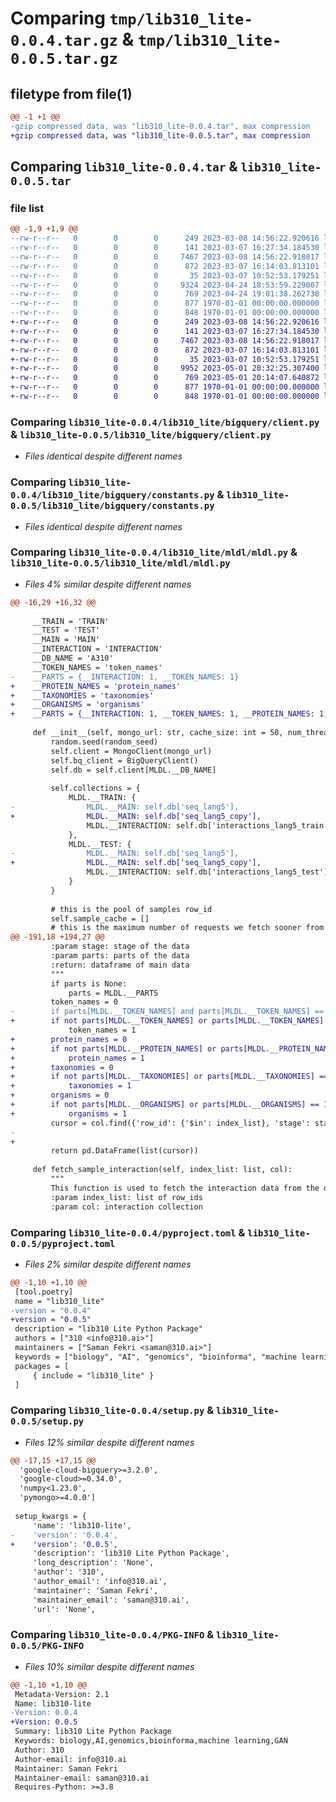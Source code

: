 # Comparing `tmp/lib310_lite-0.0.4.tar.gz` & `tmp/lib310_lite-0.0.5.tar.gz`

## filetype from file(1)

```diff
@@ -1 +1 @@
-gzip compressed data, was "lib310_lite-0.0.4.tar", max compression
+gzip compressed data, was "lib310_lite-0.0.5.tar", max compression
```

## Comparing `lib310_lite-0.0.4.tar` & `lib310_lite-0.0.5.tar`

### file list

```diff
@@ -1,9 +1,9 @@
--rw-r--r--   0        0        0      249 2023-03-08 14:56:22.920616 lib310_lite-0.0.4/lib310_lite/__init__.py
--rw-r--r--   0        0        0      141 2023-03-07 16:27:34.184530 lib310_lite-0.0.4/lib310_lite/bigquery/_functions.py
--rw-r--r--   0        0        0     7467 2023-03-08 14:56:22.918017 lib310_lite-0.0.4/lib310_lite/bigquery/client.py
--rw-r--r--   0        0        0      872 2023-03-07 16:14:03.813101 lib310_lite-0.0.4/lib310_lite/bigquery/constants.py
--rw-r--r--   0        0        0       35 2023-03-07 10:52:53.179251 lib310_lite-0.0.4/lib310_lite/fucntion.py
--rw-r--r--   0        0        0     9324 2023-04-24 18:53:59.229007 lib310_lite-0.0.4/lib310_lite/mldl/mldl.py
--rw-r--r--   0        0        0      769 2023-04-24 19:01:38.262738 lib310_lite-0.0.4/pyproject.toml
--rw-r--r--   0        0        0      877 1970-01-01 00:00:00.000000 lib310_lite-0.0.4/setup.py
--rw-r--r--   0        0        0      848 1970-01-01 00:00:00.000000 lib310_lite-0.0.4/PKG-INFO
+-rw-r--r--   0        0        0      249 2023-03-08 14:56:22.920616 lib310_lite-0.0.5/lib310_lite/__init__.py
+-rw-r--r--   0        0        0      141 2023-03-07 16:27:34.184530 lib310_lite-0.0.5/lib310_lite/bigquery/_functions.py
+-rw-r--r--   0        0        0     7467 2023-03-08 14:56:22.918017 lib310_lite-0.0.5/lib310_lite/bigquery/client.py
+-rw-r--r--   0        0        0      872 2023-03-07 16:14:03.813101 lib310_lite-0.0.5/lib310_lite/bigquery/constants.py
+-rw-r--r--   0        0        0       35 2023-03-07 10:52:53.179251 lib310_lite-0.0.5/lib310_lite/fucntion.py
+-rw-r--r--   0        0        0     9952 2023-05-01 20:32:25.307400 lib310_lite-0.0.5/lib310_lite/mldl/mldl.py
+-rw-r--r--   0        0        0      769 2023-05-01 20:14:07.640872 lib310_lite-0.0.5/pyproject.toml
+-rw-r--r--   0        0        0      877 1970-01-01 00:00:00.000000 lib310_lite-0.0.5/setup.py
+-rw-r--r--   0        0        0      848 1970-01-01 00:00:00.000000 lib310_lite-0.0.5/PKG-INFO
```

### Comparing `lib310_lite-0.0.4/lib310_lite/bigquery/client.py` & `lib310_lite-0.0.5/lib310_lite/bigquery/client.py`

 * *Files identical despite different names*

### Comparing `lib310_lite-0.0.4/lib310_lite/bigquery/constants.py` & `lib310_lite-0.0.5/lib310_lite/bigquery/constants.py`

 * *Files identical despite different names*

### Comparing `lib310_lite-0.0.4/lib310_lite/mldl/mldl.py` & `lib310_lite-0.0.5/lib310_lite/mldl/mldl.py`

 * *Files 4% similar despite different names*

```diff
@@ -16,29 +16,32 @@
 
     __TRAIN = 'TRAIN'
     __TEST = 'TEST'
     __MAIN = 'MAIN'
     __INTERACTION = 'INTERACTION'
     __DB_NAME = 'A310'
     __TOKEN_NAMES = 'token_names'
-    __PARTS = {__INTERACTION: 1, __TOKEN_NAMES: 1}
+    __PROTEIN_NAMES = 'protein_names'
+    __TAXONOMIES = 'taxonomies'
+    __ORGANISMS = 'organisms'
+    __PARTS = {__INTERACTION: 1, __TOKEN_NAMES: 1, __PROTEIN_NAMES: 1, __TAXONOMIES: 1, __ORGANISMS: 0}
 
     def __init__(self, mongo_url: str, cache_size: int = 50, num_threads: int = 10, random_seed: int = time.time()):
         random.seed(random_seed)
         self.client = MongoClient(mongo_url)
         self.bq_client = BigQueryClient()
         self.db = self.client[MLDL.__DB_NAME]
 
         self.collections = {
             MLDL.__TRAIN: {
-                MLDL.__MAIN: self.db['seq_lang5'],
+                MLDL.__MAIN: self.db['seq_lang5_copy'],
                 MLDL.__INTERACTION: self.db['interactions_lang5_train'],
             },
             MLDL.__TEST: {
-                MLDL.__MAIN: self.db['seq_lang5'],
+                MLDL.__MAIN: self.db['seq_lang5_copy'],
                 MLDL.__INTERACTION: self.db['interactions_lang5_test'],
             }
         }
 
         # this is the pool of samples row_id
         self.sample_cache = []
         # this is the maximum number of requests we fetch sooner from the database
@@ -191,18 +194,27 @@
         :param stage: stage of the data
         :param parts: parts of the data
         :return: dataframe of main data
         """
         if parts is None:
             parts = MLDL.__PARTS
         token_names = 0
-        if parts[MLDL.__TOKEN_NAMES] and parts[MLDL.__TOKEN_NAMES] == 1:
+        if not parts[MLDL.__TOKEN_NAMES] or parts[MLDL.__TOKEN_NAMES] == 1:
             token_names = 1
+        protein_names = 0
+        if not parts[MLDL.__PROTEIN_NAMES] or parts[MLDL.__PROTEIN_NAMES] == 1:
+            protein_names = 1
+        taxonomies = 0
+        if not parts[MLDL.__TAXONOMIES] or parts[MLDL.__TAXONOMIES] == 1:
+            taxonomies = 1
+        organisms = 0
+        if not parts[MLDL.__ORGANISMS] or parts[MLDL.__ORGANISMS] == 1:
+            organisms = 1
         cursor = col.find({'row_id': {'$in': index_list}, 'stage': stage}, {'_id': 0, 'row_id': 1, 'sequence': 1,
-                                                                            'token_ids': 1, 'token_names': token_names})
+                                                                            'token_ids': 1, 'token_names': token_names, 'protein_names': protein_names, 'taxonomies': taxonomies, 'organisms': organisms})
         return pd.DataFrame(list(cursor))
 
     def fetch_sample_interaction(self, index_list: list, col):
         """
         This function is used to fetch the interaction data from the database
         :param index_list: list of row_ids
         :param col: interaction collection
```

### Comparing `lib310_lite-0.0.4/pyproject.toml` & `lib310_lite-0.0.5/pyproject.toml`

 * *Files 2% similar despite different names*

```diff
@@ -1,10 +1,10 @@
 [tool.poetry]
 name = "lib310_lite"
-version = "0.0.4"
+version = "0.0.5"
 description = "lib310 Lite Python Package"
 authors = ["310 <info@310.ai>"]
 maintainers = ["Saman Fekri <saman@310.ai>"]
 keywords = ["biology", "AI", "genomics", "bioinforma", "machine learning", "GAN"]
 packages = [
     { include = "lib310_lite" }
 ]
```

### Comparing `lib310_lite-0.0.4/setup.py` & `lib310_lite-0.0.5/setup.py`

 * *Files 12% similar despite different names*

```diff
@@ -17,15 +17,15 @@
  'google-cloud-bigquery>=3.2.0',
  'google-cloud>=0.34.0',
  'numpy<1.23.0',
  'pymongo>=4.0.0']
 
 setup_kwargs = {
     'name': 'lib310-lite',
-    'version': '0.0.4',
+    'version': '0.0.5',
     'description': 'lib310 Lite Python Package',
     'long_description': 'None',
     'author': '310',
     'author_email': 'info@310.ai',
     'maintainer': 'Saman Fekri',
     'maintainer_email': 'saman@310.ai',
     'url': 'None',
```

### Comparing `lib310_lite-0.0.4/PKG-INFO` & `lib310_lite-0.0.5/PKG-INFO`

 * *Files 10% similar despite different names*

```diff
@@ -1,10 +1,10 @@
 Metadata-Version: 2.1
 Name: lib310-lite
-Version: 0.0.4
+Version: 0.0.5
 Summary: lib310 Lite Python Package
 Keywords: biology,AI,genomics,bioinforma,machine learning,GAN
 Author: 310
 Author-email: info@310.ai
 Maintainer: Saman Fekri
 Maintainer-email: saman@310.ai
 Requires-Python: >=3.8
```

